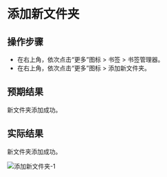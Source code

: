 # 添加新文件夹

## 操作步骤

- 在右上角，依次点击“更多”图标 > 书签 > 书签管理器。
- 在右上角，依次点击“更多”图标 > 添加新文件夹。

## 预期结果

新文件夹添加成功。

## 实际结果

新文件夹添加成功。

![添加新文件夹-1](../img/添加新文件夹-1.png)